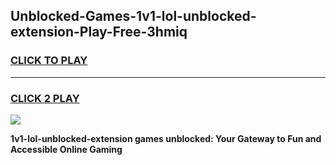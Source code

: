 
## Unblocked-Games-1v1-lol-unblocked-extension-Play-Free-3hmiq
<h3>
<a href="https://premium76.site?title=1v1-lol-unblocked-extension&ref=20M">CLICK TO PLAY</a></h3>
<hr>

<h3>
<a href="https://premium76.site?title=1v1-lol-unblocked-extension&ref=20M">CLICK 2 PLAY</a>
  
</h3>

<a href="https://premium76.site?title=1v1-lol-unblocked-extension&ref=19M"><img src="https://clearcache.store/games.png"></a>


**1v1-lol-unblocked-extension games unblocked: Your Gateway to Fun and Accessible Online Gaming**
